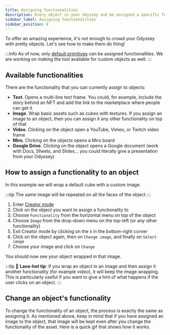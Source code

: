 ```yaml
---
title: Assigning functionalities
description: Every object in your Odyssey and be assigned a specific function. For example, display an image, play a video, or even link to a Google Document or a Miro board. This article explains how to assign these functionalities.
sidebar_label: Assigning functionalities
sidebar_position: 6
---
```


To offer an amazing experience, it's not enough to crowd your Odyssey with pretty objects. Let's see how to make them do thing!

:::info
As of now, only [default primitives](spawning-assets.mdx#spawning-a-default-object) can be assigned functionalities. We are working on making the tool available for custom objects as well. 
:::

## Available functionalities

There are the functionality that you can currently assign to objects:

- **Text**. Opens a multi-line text frame. You could, for example, include the story behind an NFT and add the link to the marketplace where people can get it
- **Image**. Wrap basic assets such as cubes with textures. If you assign an image to an object, then you can assign it any other functionality on top of that
- **Video**. Clicking on the object open a YouTube, Vimeo, or Twitch video frame
- **Miro**. Clicking on the objects opens a Miro board
- **Google Drive**. Clicking on the object opens a Google document (work with Docs, Sheets, and Slides… you could literally give a presentation from your Odyssey)

## How to assign a functionality to an object

In this example we will wrap a default cube with a custom image.

:::tip
The same image will be repeated on all the faces of the object
:::

1. Enter [Creator mode](enter-creator-mode.md)
2. Click on the object you want to assign a functionality to
3. Choose `Functionality` from the horizontal menu on top of the object
4. Choose `Image` from the drop-down menu on the top-left (or any other functionality)
5. Exit Creator mode by clicking on the `X` in the bottom-right corner
6. Click on the object again, then on `Chenge image`, and finally on `Select image`
7. Choose your image and click on `Change`

You should now see your object wrapped in that image.

:::tip
🌋 **Lava-hot tip**: If you wrap an object in an image and then assign it another functionality (for example *video*), it will keep the image wrapping. This is particularly useful if you want to give a hint of what happens if the user clicks on an object.
:::

## Change an object's functionality

To change the functionality of an object, the process is exactly the same as assigning it. As mentioned above, keep in mind that if you have assigned an image to the object, that image will be kept even after you change the functionality of the asset. Here is a quick gif that shows how it works.
